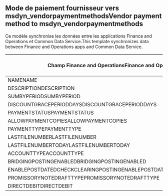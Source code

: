 ## <a name="vendor-payment-method-to-msdyn_vendorpaymentmethods"></a><span data-ttu-id="52355-101">Mode de paiement fournisseur vers msdyn_vendorpaymentmethods</span><span class="sxs-lookup"><span data-stu-id="52355-101">Vendor payment method to msdyn_vendorpaymentmethods</span></span>

<span data-ttu-id="52355-102">Ce modèle synchronise les données entre les applications Finance and Operations et Common Data Service.</span><span class="sxs-lookup"><span data-stu-id="52355-102">This template synchronizes data between Finance and Operations apps and Common Data Service.</span></span>

<span data-ttu-id="52355-103">Champ Finance and Operations</span><span class="sxs-lookup"><span data-stu-id="52355-103">Finance and Operations field</span></span> | <span data-ttu-id="52355-104">Type de mappage</span><span class="sxs-lookup"><span data-stu-id="52355-104">Map type</span></span> | <span data-ttu-id="52355-105">Autre champ Dynamics 365</span><span class="sxs-lookup"><span data-stu-id="52355-105">Other Dynamics 365 field</span></span> | <span data-ttu-id="52355-106">Valeur par défaut</span><span class="sxs-lookup"><span data-stu-id="52355-106">Default value</span></span>
---|---|---|---
<span data-ttu-id="52355-107">NAME</span><span class="sxs-lookup"><span data-stu-id="52355-107">NAME</span></span> | = | <span data-ttu-id="52355-108">msdyn_name</span><span class="sxs-lookup"><span data-stu-id="52355-108">msdyn_name</span></span> | 
<span data-ttu-id="52355-109">DESCRIPTION</span><span class="sxs-lookup"><span data-stu-id="52355-109">DESCRIPTION</span></span> | = | <span data-ttu-id="52355-110">msdyn_description</span><span class="sxs-lookup"><span data-stu-id="52355-110">msdyn_description</span></span> | 
<span data-ttu-id="52355-111">SUMBYPERIOD</span><span class="sxs-lookup"><span data-stu-id="52355-111">SUMBYPERIOD</span></span> | >< | <span data-ttu-id="52355-112">msdyn_sumbyperiod</span><span class="sxs-lookup"><span data-stu-id="52355-112">msdyn_sumbyperiod</span></span> | 
<span data-ttu-id="52355-113">DISCOUNTGRACEPERIODDAYS</span><span class="sxs-lookup"><span data-stu-id="52355-113">DISCOUNTGRACEPERIODDAYS</span></span> | = | <span data-ttu-id="52355-114">msdyn_discountgraceperioddays</span><span class="sxs-lookup"><span data-stu-id="52355-114">msdyn_discountgraceperioddays</span></span> | 
<span data-ttu-id="52355-115">PAYMENTSTATUS</span><span class="sxs-lookup"><span data-stu-id="52355-115">PAYMENTSTATUS</span></span> | >< | <span data-ttu-id="52355-116">msdyn_paymentstatus</span><span class="sxs-lookup"><span data-stu-id="52355-116">msdyn_paymentstatus</span></span> | 
<span data-ttu-id="52355-117">ALLOWPAYMENTCOPIES</span><span class="sxs-lookup"><span data-stu-id="52355-117">ALLOWPAYMENTCOPIES</span></span> | >< | <span data-ttu-id="52355-118">msdyn_allowpaymentcopies</span><span class="sxs-lookup"><span data-stu-id="52355-118">msdyn_allowpaymentcopies</span></span> | 
<span data-ttu-id="52355-119">PAYMENTTYPE</span><span class="sxs-lookup"><span data-stu-id="52355-119">PAYMENTTYPE</span></span> | >< | <span data-ttu-id="52355-120">msdyn_paymenttype</span><span class="sxs-lookup"><span data-stu-id="52355-120">msdyn_paymenttype</span></span> | 
<span data-ttu-id="52355-121">LASTFILENUMBER</span><span class="sxs-lookup"><span data-stu-id="52355-121">LASTFILENUMBER</span></span> | = | <span data-ttu-id="52355-122">msdyn_lastfilenumber</span><span class="sxs-lookup"><span data-stu-id="52355-122">msdyn_lastfilenumber</span></span> | 
<span data-ttu-id="52355-123">LASTFILENUMBERTODAY</span><span class="sxs-lookup"><span data-stu-id="52355-123">LASTFILENUMBERTODAY</span></span> | = | <span data-ttu-id="52355-124">msdyn_lastfilenumbertoday</span><span class="sxs-lookup"><span data-stu-id="52355-124">msdyn_lastfilenumbertoday</span></span> | 
<span data-ttu-id="52355-125">ACCOUNTTYPE</span><span class="sxs-lookup"><span data-stu-id="52355-125">ACCOUNTTYPE</span></span> | >< | <span data-ttu-id="52355-126">msdyn_accounttype</span><span class="sxs-lookup"><span data-stu-id="52355-126">msdyn_accounttype</span></span> | 
<span data-ttu-id="52355-127">BRIDGINGPOSTINGENABLED</span><span class="sxs-lookup"><span data-stu-id="52355-127">BRIDGINGPOSTINGENABLED</span></span> | >< | <span data-ttu-id="52355-128">msdyn_bridgingposting</span><span class="sxs-lookup"><span data-stu-id="52355-128">msdyn_bridgingposting</span></span> | 
<span data-ttu-id="52355-129">ENABLEPOSTDATEDCHECKCLEARINGPOSTING</span><span class="sxs-lookup"><span data-stu-id="52355-129">ENABLEPOSTDATEDCHECKCLEARINGPOSTING</span></span> | >< | <span data-ttu-id="52355-130">msdyn_postdatedcheckclearingposting</span><span class="sxs-lookup"><span data-stu-id="52355-130">msdyn_postdatedcheckclearingposting</span></span> | 
<span data-ttu-id="52355-131">PROMISSORYNOTEDRAFTTYPE</span><span class="sxs-lookup"><span data-stu-id="52355-131">PROMISSORYNOTEDRAFTTYPE</span></span> | >< | <span data-ttu-id="52355-132">msdyn_promissorynotedrafttype</span><span class="sxs-lookup"><span data-stu-id="52355-132">msdyn_promissorynotedrafttype</span></span> | 
<span data-ttu-id="52355-133">DIRECTDEBIT</span><span class="sxs-lookup"><span data-stu-id="52355-133">DIRECTDEBIT</span></span> | >< | <span data-ttu-id="52355-134">msdyn_directdebit</span><span class="sxs-lookup"><span data-stu-id="52355-134">msdyn_directdebit</span></span> | 
